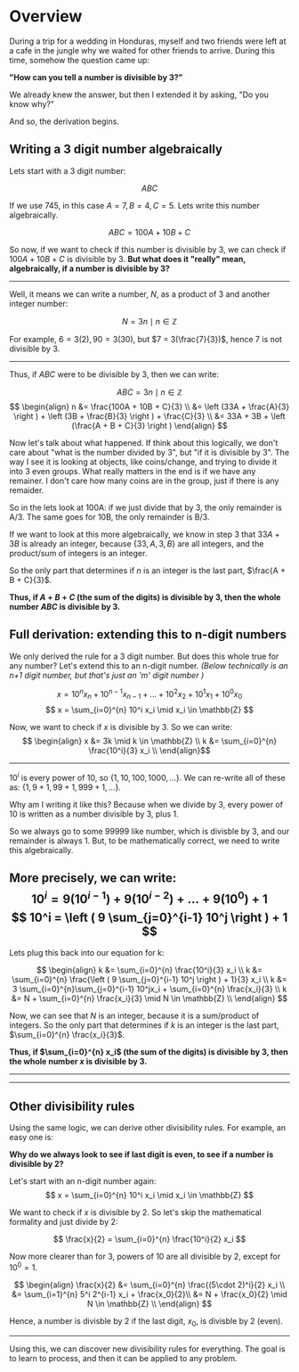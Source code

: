 # Overview
During a trip for a wedding in Honduras, myself and two friends were left at a cafe in the jungle why we waited for other friends to arrive. During this time, somehow the question came up:

<b> "How can you tell a number is divisible by 3?" </b>

We already knew the answer, but then I extended it by asking, "Do you know why?" 

And so, the derivation begins.

## Writing a 3 digit number algebraically
Lets start with a 3 digit number:

$$ ABC $$

If we use 745, in this case $A = 7, B = 4, C = 5$. Lets write this number algebraically.

$$ ABC = 100A + 10B + C $$

So now, if we want to check if this number is divisible by 3, we can check if $100A + 10B + C$ is divisible by 3. <b> But what does it "really" mean, algebraically, if a number is divisible by 3? </b>

---
Well, it means we can write a number, $N$, as a product of 3 and another integer number:

$$ N = 3n \mid n \in \mathbb{Z}$$

For example, $6 = 3(2), 90 = 3(30)$, but $7 = 3(\frac{7}{3})$, hence 7 is not divisible by 3.

---
Thus, if $ABC$ were to be divisible by 3, then we can write:

$$ ABC = 3n \mid n \in \mathbb{Z} $$
$$ 
\begin{align}
n &= \frac{100A + 10B + C}{3} \\
  &= \left (33A + \frac{A}{3} \right ) + \left (3B + \frac{B}{3} \right ) + \frac{C}{3} \\
  &= 33A + 3B + \left (\frac{A + B + C}{3} \right )
\end{align}
$$

Now let's talk about what happened. If think about this logically, we don't care about "what is the number divided by 3", but "if it is divisible by 3".
The way I see it is looking at objects, like coins/change, and trying to divide it into 3 even groups. What really matters in the end is if we have any remainer.
I don't care how many coins are in the group, just if there is any remaider.

So in the lets look at 100A: if we just divide that by 3, the only remainder is A/3. 
The same goes for 10B, the only remainder is B/3.

If we want to look at this more algebraically, we know in step 3 that $33A + 3B$ is already an integer, because $\lbrace 33, A, 3, B \rbrace$ are all integers, and the product/sum of integers is an integer.

So the only part that determines if $n$ is an integer is the last part, $\frac{A + B + C}{3}$. 

**Thus, if $A + B + C$ (the sum of the digits) is divisible by 3, then the whole number $ABC$ is divisible by 3.**


## Full derivation: extending this to n-digit numbers
We only derived the rule for a 3 digit number. But does this whole true for any number?
Let's extend this to an n-digit number. <i> (Below technically is an n+1 digit number, but that's just an 'm' digit number )
</i>

$$ x = 10^nx_n + 10^{n-1}x_{n-1} + ... + 10^2x_2 + 10^1x_1 + 10^0x_0 $$
$$ x = \sum_{i=0}^{n} 10^i x_i \mid x_i \in \mathbb{Z} $$

Now, we want to check if $x$ is divisible by 3. So we can write:
$$ 
\begin{align}
x &= 3k \mid k \in \mathbb{Z} \\
k &= \sum_{i=0}^{n} \frac{10^i}{3} x_i \\
\end{align}$$

---
$10^i$ is every power of 10, so $\lbrace 1, 10, 100, 1000, ... \rbrace$.
We can re-write all of these as: $\{1, 9 + 1, 99 + 1, 999 + 1, ... \}$. 

Why am I writing it like this? Because when we divide by 3, every power of 10 is written as a number divisible by 3, plus 1. 

So we always go to some 99999 like number, which is divisble by 3, and our remainder is always 1. But, to be mathematically correct, we need to write this algebraically.

More precisely, we can write:
$$ 10^i = 9(10^{i-1}) + 9 (10^{i-2}) + ... + 9(10^0) + 1 $$
$$ 10^i = \left ( 9 \sum_{j=0}^{i-1} 10^j \right ) + 1 $$
---
Lets plug this back into our equation for k:

$$
\begin{align}
k &= \sum_{i=0}^{n} \frac{10^i}{3} x_i \\
k &= \sum_{i=0}^{n} \frac{\left ( 9 \sum_{j=0}^{i-1} 10^j \right ) + 1}{3} x_i \\
k &= 3 \sum_{i=0}^{n}\sum_{j=0}^{i-1} 10^jx_i + \sum_{i=0}^{n} \frac{x_i}{3} \\
k &= N +  \sum_{i=0}^{n} \frac{x_i}{3} \mid N \in \mathbb{Z} \\
\end{align}
$$

Now, we can see that $N$ is an integer, because it is a sum/product of integers. So the only part that determines if $k$ is an integer is the last part, $\sum_{i=0}^{n} \frac{x_i}{3}$. 

<b> Thus, if $\sum_{i=0}^{n} x_i$ (the sum of the digits) is divisible by 3, then the whole number $x$ is divisible by 3.
</b>

---
---
## Other divisibility rules
Using the same logic, we can derive other divisibility rules. For example, an easy one is:

<b> Why do we always look to see if last digit is even, to see if a number is divisible by 2? </b>

Let's start with an n-digit number again:
$$ x = \sum_{i=0}^{n} 10^i x_i \mid x_i \in \mathbb{Z} $$

We want to check if $x$ is divisible by 2. So let's skip the mathematical formality and just divide by 2:

$$ \frac{x}{2} = \sum_{i=0}^{n} \frac{10^i}{2} x_i $$

Now more clearer than for 3, powers of 10 are all divisible by 2, except for $10^0 = 1$.

$$ 
\begin{align}
    \frac{x}{2} &= \sum_{i=0}^{n} \frac{(5\cdot 2)^i}{2} x_i \\
                &= \sum_{i=1}^{n} 5^i 2^{i-1} x_i + \frac{x_0}{2}\\
                &= N + \frac{x_0}{2} \mid N \in \mathbb{Z} \\
\end{align} 
$$

Hence, a number is divisble by 2 if the last digit, $x_0$, is divisble by 2 (even).

---
Using this, we can discover new divisibility rules for everything. The goal is to learn to process, and then it can be applied to any problem.